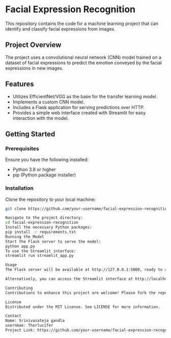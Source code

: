# Facial Expression Recognition

This repository contains the code for a machine learning project that can identify and classify facial expressions from images.

## Project Overview

The project uses a convolutional neural network (CNN) model trained on a dataset of facial expressions to predict the emotion conveyed by the facial expressions in new images.

## Features

- Utilizes EfficientNet/VGG as the base for the transfer learning model.
- Implements a custom CNN model.
- Includes a Flask application for serving predictions over HTTP.
- Provides a simple web interface created with Streamlit for easy interaction with the model.

## Getting Started

### Prerequisites

Ensure you have the following installed:
- Python 3.8 or higher
- pip (Python package installer)

### Installation

Clone the repository to your local machine:

```bash
git clone https://github.com/your-username/facial-expression-recognition.git

Navigate to the project directory:
cd facial-expression-recognition
Install the necessary Python packages:
pip install -r requirements.txt
Running the Model
Start the Flask server to serve the model:
python app.py
To use the Streamlit interface:
streamlit run streamlit_app.py

Usage
The Flask server will be available at http://127.0.0.1:5000, ready to accept POST requests with images for emotion prediction.

Alternatively, you can access the Streamlit interface at http://localhost:8501 for an interactive experience.

Contributing
Contributions to enhance this project are welcome! Please fork the repository and create a pull request with your suggested changes.

License
Distributed under the MIT License. See LICENSE for more information.

Contact
Name: Srinivasateja gandla
usernmae: Thorlucifer
Project Link: https://github.com/your-username/facial-expression-recognition
